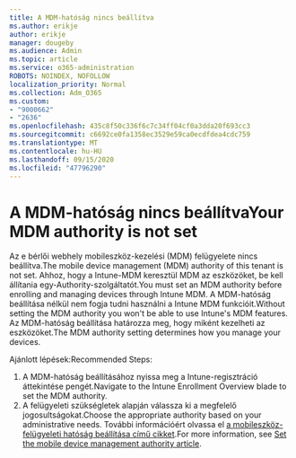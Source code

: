 ```yaml
---
title: A MDM-hatóság nincs beállítva
ms.author: erikje
author: erikje
manager: dougeby
ms.audience: Admin
ms.topic: article
ms.service: o365-administration
ROBOTS: NOINDEX, NOFOLLOW
localization_priority: Normal
ms.collection: Adm_O365
ms.custom:
- "9000662"
- "2636"
ms.openlocfilehash: 435c8f50c336f6c7c34ff04cf0a3dda20f693cc3
ms.sourcegitcommit: c6692ce0fa1358ec3529e59ca0ecdfdea4cdc759
ms.translationtype: MT
ms.contentlocale: hu-HU
ms.lasthandoff: 09/15/2020
ms.locfileid: "47796290"
---
```

# <a name="your-mdm-authority-is-not-set"></a><span data-ttu-id="18c8f-102">A MDM-hatóság nincs beállítva</span><span class="sxs-lookup"><span data-stu-id="18c8f-102">Your MDM authority is not set</span></span>

<span data-ttu-id="18c8f-103">Az e bérlői webhely mobileszköz-kezelési (MDM) felügyelete nincs beállítva.</span><span class="sxs-lookup"><span data-stu-id="18c8f-103">The mobile device management (MDM) authority of this tenant is not set.</span></span> <span data-ttu-id="18c8f-104">Ahhoz, hogy a Intune-MDM keresztül MDM az eszközöket, be kell állítania egy-Authority-szolgáltatót.</span><span class="sxs-lookup"><span data-stu-id="18c8f-104">You must set an MDM authority before enrolling and managing devices through Intune MDM.</span></span> <span data-ttu-id="18c8f-105">A MDM-hatóság beállítása nélkül nem fogja tudni használni a Intune MDM funkcióit.</span><span class="sxs-lookup"><span data-stu-id="18c8f-105">Without setting the MDM authority you won't be able to use Intune's MDM features.</span></span> <span data-ttu-id="18c8f-106">Az MDM-hatóság beállítása határozza meg, hogy miként kezelheti az eszközöket.</span><span class="sxs-lookup"><span data-stu-id="18c8f-106">The MDM authority setting determines how you manage your devices.</span></span>

<span data-ttu-id="18c8f-107">Ajánlott lépések:</span><span class="sxs-lookup"><span data-stu-id="18c8f-107">Recommended Steps:</span></span>
1. <span data-ttu-id="18c8f-108">A MDM-hatóság beállításához nyissa meg a Intune-regisztráció áttekintése pengét.</span><span class="sxs-lookup"><span data-stu-id="18c8f-108">Navigate to the Intune Enrollment Overview blade to set the MDM authority.</span></span>
2. <span data-ttu-id="18c8f-109">A felügyeleti szükségletek alapján válassza ki a megfelelő jogosultságokat.</span><span class="sxs-lookup"><span data-stu-id="18c8f-109">Choose the appropriate authority based on your administrative needs.</span></span> <span data-ttu-id="18c8f-110">További információért olvassa el [a mobileszköz-felügyeleti hatóság beállítása című cikket](https://docs.microsoft.com/intune/mdm-authority-set).</span><span class="sxs-lookup"><span data-stu-id="18c8f-110">For more information, see [Set the mobile device management authority article](https://docs.microsoft.com/intune/mdm-authority-set).</span></span>